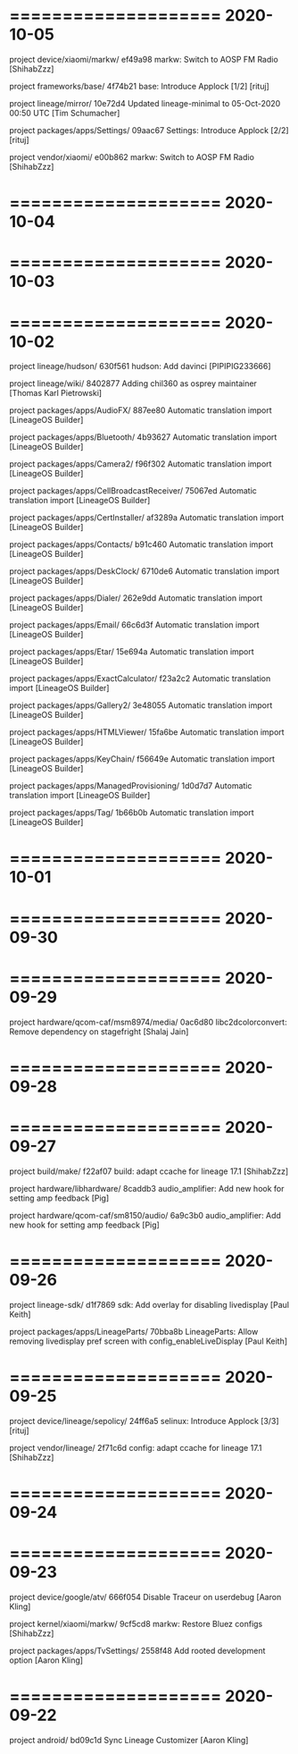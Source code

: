 ====================
     2020-10-05    
====================

project device/xiaomi/markw/
ef49a98  markw: Switch to AOSP FM Radio  [ShihabZzz]

project frameworks/base/
4f74b21  base: Introduce Applock [1/2]  [rituj]

project lineage/mirror/
10e72d4  Updated lineage-minimal to 05-Oct-2020 00:50 UTC  [Tim Schumacher]

project packages/apps/Settings/
09aac67  Settings: Introduce Applock [2/2]  [rituj]

project vendor/xiaomi/
e00b862  markw: Switch to AOSP FM Radio  [ShihabZzz]

====================
     2020-10-04    
====================

====================
     2020-10-03    
====================

====================
     2020-10-02    
====================

project lineage/hudson/
630f561  hudson: Add davinci  [PIPIPIG233666]

project lineage/wiki/
8402877  Adding chil360 as osprey maintainer  [Thomas Karl Pietrowski]

project packages/apps/AudioFX/
887ee80  Automatic translation import  [LineageOS Builder]

project packages/apps/Bluetooth/
4b93627  Automatic translation import  [LineageOS Builder]

project packages/apps/Camera2/
f96f302  Automatic translation import  [LineageOS Builder]

project packages/apps/CellBroadcastReceiver/
75067ed  Automatic translation import  [LineageOS Builder]

project packages/apps/CertInstaller/
af3289a  Automatic translation import  [LineageOS Builder]

project packages/apps/Contacts/
b91c460  Automatic translation import  [LineageOS Builder]

project packages/apps/DeskClock/
6710de6  Automatic translation import  [LineageOS Builder]

project packages/apps/Dialer/
262e9dd  Automatic translation import  [LineageOS Builder]

project packages/apps/Email/
66c6d3f  Automatic translation import  [LineageOS Builder]

project packages/apps/Etar/
15e694a  Automatic translation import  [LineageOS Builder]

project packages/apps/ExactCalculator/
f23a2c2  Automatic translation import  [LineageOS Builder]

project packages/apps/Gallery2/
3e48055  Automatic translation import  [LineageOS Builder]

project packages/apps/HTMLViewer/
15fa6be  Automatic translation import  [LineageOS Builder]

project packages/apps/KeyChain/
f56649e  Automatic translation import  [LineageOS Builder]

project packages/apps/ManagedProvisioning/
1d0d7d7  Automatic translation import  [LineageOS Builder]

project packages/apps/Tag/
1b66b0b  Automatic translation import  [LineageOS Builder]

====================
     2020-10-01    
====================

====================
     2020-09-30    
====================

====================
     2020-09-29    
====================

project hardware/qcom-caf/msm8974/media/
0ac6d80  libc2dcolorconvert: Remove dependency on stagefright  [Shalaj Jain]

====================
     2020-09-28    
====================

====================
     2020-09-27    
====================

project build/make/
f22af07  build: adapt ccache for lineage 17.1  [ShihabZzz]

project hardware/libhardware/
8caddb3  audio_amplifier: Add new hook for setting amp feedback  [Pig]

project hardware/qcom-caf/sm8150/audio/
6a9c3b0  audio_amplifier: Add new hook for setting amp feedback  [Pig]

====================
     2020-09-26    
====================

project lineage-sdk/
d1f7869  sdk: Add overlay for disabling livedisplay  [Paul Keith]

project packages/apps/LineageParts/
70bba8b  LineageParts: Allow removing livedisplay pref screen with config_enableLiveDisplay  [Paul Keith]

====================
     2020-09-25    
====================

project device/lineage/sepolicy/
24ff6a5  selinux: Introduce Applock [3/3]  [rituj]

project vendor/lineage/
2f71c6d  config: adapt ccache for lineage 17.1  [ShihabZzz]

====================
     2020-09-24    
====================

====================
     2020-09-23    
====================

project device/google/atv/
666f054  Disable Traceur on userdebug  [Aaron Kling]

project kernel/xiaomi/markw/
9cf5cd8  markw: Restore Bluez configs  [ShihabZzz]

project packages/apps/TvSettings/
2558f48  Add rooted development option  [Aaron Kling]

====================
     2020-09-22    
====================
project android/
bd09c1d  Sync Lineage Customizer  [Aaron Kling]

